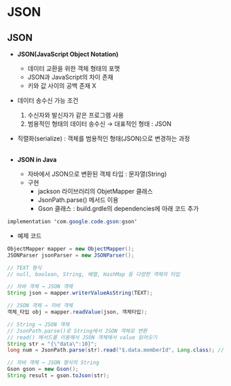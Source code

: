 # **JSON**

## **JSON**

-   **JSON(JavaScript Object Notation)**
    -   데이터 교환을 위한 객체 형태의 포맷
    -   JSON과 JavaScript의 차이 존재
    -   키와 값 사이의 공백 존재 X
-   데이터 송수신 가능 조건
    1.  수신자와 발신자가 같은 프로그램 사용
    2.  범용적인 형태의 데이터 송수신 → 대표적인 형태 : JSON
-   직렬화(serialize) : 객체를 범용적인 형태(JSON)으로 변경하는 과정
<br></br>

-   **JSON in Java**
    -   자바에서 JSON으로 변환된 객체 타입 : 문자열(String)
    -   구현
        -   jackson 라이브러리의 ObjetMapper 클래스
        -   JsonPath.parse() 메서드 이용
        -   Gson 클래스 : build.grdle의 dependencies에 아래 코드 추가
``` Java
implementation 'com.google.code.gson:gson'
```

- 예제 코드
``` Java
ObjectMapper mapper = new ObjectMapper();
JSONParser jsonParser = new JSONParser();

// TEXT 형식
// null, boolean, String, 배열, HashMap 등 다양한 객체의 타입

// 자바 객체 → JSON 객체
String json = mapper.writerValueAsString(TEXT);

// JSON 객체 → 자바 객체
객체_타입 obj = mapper.readValue(json, 객체타입);

// String → JSON 객체
// JsonPath.parse()로 String에서 JSON 객체로 변환
// read() 메서드를 이용해서 JSON 객체에서 value 읽어오기
String str = "{\"data\":10}";
long num = JsonPath.parse(str).read("$.data.memberId", Long.class); // num = 10

// 자바 객체 → JSON 형식의 String
Gson gson = new Gson();
String result = gson.toJson(str);
```

